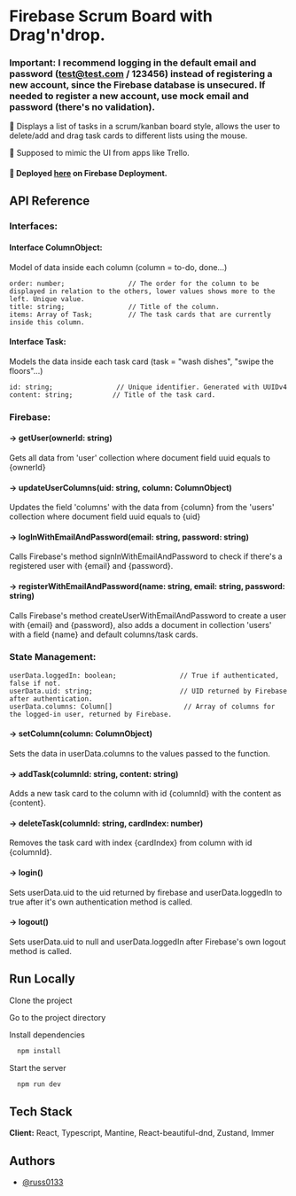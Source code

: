 
# Firebase Scrum Board with Drag'n'drop.
### Important: I recommend logging in the default email and password (test@test.com / 123456) instead of registering a new account, since the Firebase database is unsecured. If needed to register a new account, use mock email and password (there's no validation).

👀 Displays a list of tasks in a scrum/kanban board style, allows the user to delete/add and drag task cards to different lists using the mouse. 

🚕 Supposed to mimic the UI from apps like Trello. 

#### 🚀 Deployed [here](https://scrum-board-c19b4.web.app/app) on Firebase Deployment.

## API Reference
### Interfaces:
#### Interface ColumnObject:
Model of data inside each column (column = to-do, done...) 

    order: number;                // The order for the column to be displayed in relation to the others, lower values shows more to the left. Unique value.
    title: string;                // Title of the column.
    items: Array of Task;         // The task cards that are currently inside this column.



#### Interface Task:
Models the data inside each task card (task = "wash dishes", "swipe the floors"...) 

    id: string;                // Unique identifier. Generated with UUIDv4
    content: string;          // Title of the task card.


### Firebase:
#### -> getUser(ownerId: string)
Gets all data from 'user' collection where document field uuid equals to {ownerId}

#### -> updateUserColumns(uid: string, column: ColumnObject)
Updates the field 'columns' with the data from {column} from the 'users' collection where document field uuid equals to {uid}

#### -> logInWithEmailAndPassword(email: string, password: string) 
Calls Firebase's method signInWithEmailAndPassword to check if there's a registered user with {email} and {password}.

#### -> registerWithEmailAndPassword(name: string, email: string, password: string)
Calls Firebase's method createUserWithEmailAndPassword to create a user with {email} and {password}, also adds a document in collection 'users' with a field {name} and default columns/task cards.

### State Management:

    userData.loggedIn: boolean;                // True if authenticated, false if not.
    userData.uid: string;                      // UID returned by Firebase after authentication.
    userData.columns: Column[]                  // Array of columns for the logged-in user, returned by Firebase.

#### -> setColumn(column: ColumnObject)
Sets the data in userData.columns to the values passed to the function.

#### -> addTask(columnId: string, content: string)
Adds a new task card to the column with id {columnId} with the content as {content}.

#### -> deleteTask(columnId: string, cardIndex: number)
Removes the task card with index {cardIndex} from column with id {columnId}.

#### -> login()
Sets userData.uid to the uid returned by firebase and userData.loggedIn to true after it's own authentication method is called.

#### -> logout()
Sets userData.uid to null and userData.loggedIn after Firebase's own logout method is called.



## Run Locally

Clone the project

Go to the project directory

Install dependencies

```bash
  npm install
```

Start the server

```bash
  npm run dev
```


## Tech Stack

**Client:** React, Typescript, Mantine, React-beautiful-dnd, Zustand, Immer


## Authors

- [@russ0133](https://www.github.com/russ0133)

